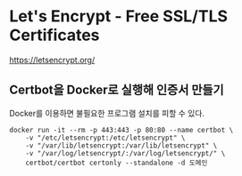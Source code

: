 # Let's Encrypt - Free SSL/TLS Certificates

https://letsencrypt.org/

## Certbot을 Docker로 실행해 인증서 만들기

Docker를 이용하면 불필요한 프로그램 설치를 피할 수 있다.

```
docker run -it --rm -p 443:443 -p 80:80 --name certbot \
    -v "/etc/letsencrypt:/etc/letsencrypt" \
    -v "/var/lib/letsencrypt:/var/lib/letsencrypt" \
    -v "/var/log/letsencrypt/:/var/log/letsencrypt/" \
    certbot/certbot certonly --standalone -d 도메인
```
